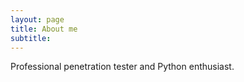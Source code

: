 ```yaml
---
layout: page
title: About me
subtitle: 
---
```


Professional penetration tester and Python enthusiast. 
